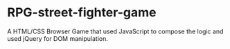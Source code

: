 # RPG-street-fighter-game
A HTML/CSS Browser Game that used JavaScript to compose the logic and used jQuery for DOM manipulation.
